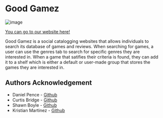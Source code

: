 # Good Gamez
![image](https://user-images.githubusercontent.com/83110040/127756956-489b6243-1ff0-40cc-a717-75d1fb831beb.png)

[You can go to our website here!](https://good-gamez.herokuapp.com/)

Good Gamez is a social catalogging websites that allows individuals to search its database of games and reviews. When searching for games, a user can use the genres tab to search for specific genres they are interested in. When a game that satifies their criteria is found, they can add it to a shelf which is either a default or user-made group that stores the games they are interested in.

## Authors Acknowledgement
* Daniel Pence - [Github](github.com/penced0513)
* Curtis Bridge - [Github](github.com/C-Bridge17)
* Shawn Boyle - [Github](github.com/ShawnBoyle7)
* Kristian Martinez - [Github](github.com/kristianmartinw)
